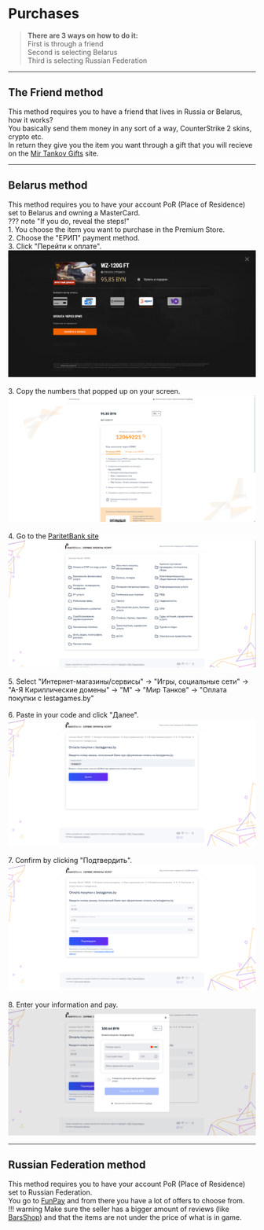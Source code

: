 # Purchases

 > **There are 3 ways on how to do it:**    
 > First is through a friend    
 > Second is selecting Belarus  
 > Third is selecting Russian Federation

 ---

## **The Friend method**    

   This method requires you to have a friend that lives in Russia or Belarus, how it works?<br>
   You basically send them money in any sort of a way, CounterStrike 2 skins, crypto etc.<br>
   In return they give you the item you want through a gift that you will recieve on the [Mir Tankov Gifts](https://lesta.ru/shop/gifts/) site.

---

## **Belarus method**

   This method requires you to have your account PoR (Place of Residence) set to Belarus and owning a MasterCard.<br>
??? note "If you do, reveal the steps!"     
      1. You choose the item you want to purchase in the Premium Store.     
      2. Choose the "ЕРИП" payment method.      
      3. Click "Перейти к оплате".      
      ![Premium Store Screenshot](assets/purchases/BelarusPurchase1.png)<br>    
      3. Copy the numbers that popped up on your screen.    
      ![ЕРИП Numbers Showing](assets/purchases/MethodBelarus1.png)<br>    
      4. Go to the [ParitetBank site](https://erip.paritetbank.by)  
      ![ParitetBank site](assets/purchases/MethodBelarus2.png)<br>    
      5. Select "Интернет-магазины/сервисы" -> "Игры, социальные сети" -> "А-Я Кириллические домены" -> "М" -> "Мир Танков" -> "Оплата покупки с lestagames.by"<br>     
      6. Paste in your code and click "Далее".      
      ![PatrietBank code](assets/purchases/MethodBelarus3.png)<br>    
      7. Confirm by clicking "Подтвердить".     
      ![PatrietBank confirmation](assets/purchases/MethodBelarus4.png)<br>    
      8. Enter your information and pay.
      ![PatrietBank information](assets/purchases/MethodBelarus5.png)<br>     

---

## **Russian Federation method**   

   This method requires you to have your account PoR (Place of Residence) set to Russian Federation.<br>
   You go to [FunPay](https://funpay.com/lots/1062/) and from there you have a lot of offers to choose from.<br> 
!!! warning
      Make sure the seller has a bigger amount of reviews (like [BarsShop](https://funpay.com/users/1195807/)) and that the items are not under the price of what is in game.